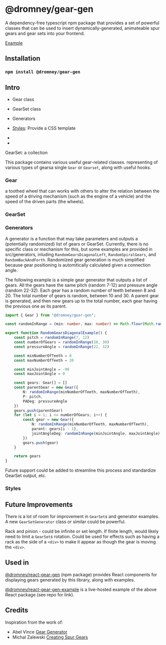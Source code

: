 # @dromney/gear-gen
A dependency-free typescript npm package that provides a set of powerful classes that can be used to insert dynamically-generated, animateable spur gears and gear sets into your frontend.

[Example](https://incomparable-biscotti-92aa2f.netlify.app/)

## Installation
### `npm install @dromney/gear-gen`

## Intro
- Gear class
- GearSet class
- Generators
- [Styles](#styles): Provide a CSS template 



- 
- 
GearSet: a collection 

This package contains various useful gear-related classes. representing of various types of gearsa single `Gear` or `Gearset`, along with useful hooks.


### Gear
a toothed wheel that can  works with others to alter the relation between the speed of a driving mechanism (such as the engine of a vehicle) and the speed of the driven parts (the wheels).

### GearSet


### Generators
A generator is a function that may take parameters and outputs a (potentially randomized) list of gears or GearSet. Currently, there is no specific class or mechanism for this, but some examples are provided in src/generators, inluding `RandomGearsDiagonalLeft`, `RandomSpiralGears`, and `RandomBackAndForth`. Randomized gear generation is much simplified because gear positioning is automitically calculated given a connection angle. 

The following example is a simple gear generator that outputs a list of gears. All the gears have the same pitch (random 7-12) and pressure angle (random 22-32). Each gear has a random number of teeth between 8 and 20. The total number of gears is random, between 10 and 30. A parent gear is generated, and then new gears up to the total number, each gear having the previous one as its parent.

```typescript
import { Gear } from "@dromney/gear-gen";

const randomInRange = (min: number, max: number) => Math.floor(Math.random() * (max - min + 1) + min)

export function RandomGearsDiagonalExample() {
    const pitch = randomInRange(7, 12)
    const numberOfGears = randomInRange(10, 30)
    const pressureAngle = randomInRange(22, 32)

    const minNumberOfTeeth = 8
    const maxNumberOfTeeth = 20

    const minJointAngle = -90
    const maxJointAngle = 0

    const gears: Gear[] = []
    const parentGear = new Gear({
        N: randomInRange(minNumberOfTeeth, maxNumberOfTeeth),
        P: pitch,
        PADeg: pressureAngle
    })
    gears.push(parentGear)
    for (let i = 1; i <= numberOfGears; i++) {
        const gear = new Gear({
            N: randomInRange(minNumberOfTeeth, maxNumberOfTeeth),
            parent: gears[i - 1],
            jointAngleDeg: randomInRange(minJointAngle, maxJointAngle)
        })
        gears.push(gear)
    }

    return gears
}
```

Future support could be added to streamline this process and standardize GearSet output, etc.

### Styles

## Future Improvements
There is a lot of room for improvement in `GearSet`s and generator examples. A new `GearSetGenerator` class or similar could be powerful.

Rack and pinion - could be infinite or set length. If finite length, would likely need to limit a `GearSet`s rotation. Could be used for effects such as having a rack as the side of a `<div>` to make it appear as though the gear is moving the `<div>`.

## Used in
[@dromney/react-gear-gen](github.com/romneyda/react-gear-gen) (npm package) provides React components for displaying gears generated by this library, along with examples.

[@dromney/react-gear-gen-example](github.com/romneyda/react-gear-gen-example) is a live-hosted example of the above React package (see repo for link).

## Credits
Inspiration from the work of:
- Abel Vince [Gear Generator](https://geargenerator.com/#200,200,100,6,1,3,0,4,1,8,2,4,27,-90,0,0,0,0,0,0,16,4,4,27,-60,0,0,0,0,1,1,12,1,12,20,-60,0,0,0,0,2,0,60,5,12,20,0,1,0,0,0,0,0,3,-515)
- Michal Zalewski [Creating Spur Gears](https://lcamtuf.coredump.cx/gcnc/ch6/#6.2)